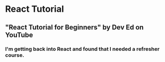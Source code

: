 # React Tutorial

## "React Tutorial for Beginners" by Dev Ed on YouTube

### I'm getting back into React and found that I needed a refresher course.